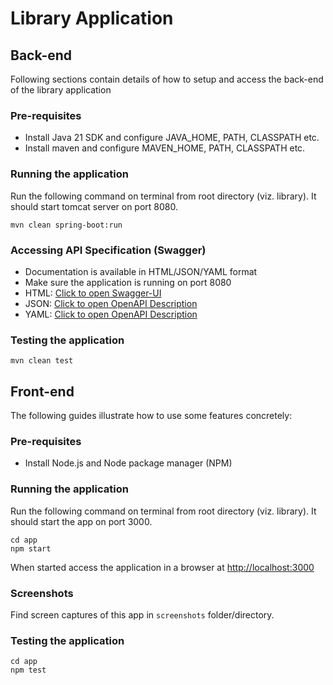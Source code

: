 # Library Application

## Back-end
Following sections contain details of how to setup and access the back-end of the library application

### Pre-requisites
* Install Java 21 SDK and configure JAVA_HOME, PATH, CLASSPATH etc.
* Install maven and configure MAVEN_HOME, PATH, CLASSPATH etc.

### Running the application
Run the following command on terminal from root directory (viz. library). It should start tomcat server on port 8080.
```commandline
mvn clean spring-boot:run
```

### Accessing API Specification (Swagger)
* Documentation is available in HTML/JSON/YAML format
* Make sure the application is running on port 8080
* HTML: [Click to open Swagger-UI](http://localhost:8080/swagger-ui/index.html)
* JSON: [Click to open OpenAPI Description](http://localhost:8080/v3/api-docs)
* YAML: [Click to open OpenAPI Description](http://localhost:8080/v3/api-docs.yaml)

### Testing the application
```commandline
mvn clean test
```

## Front-end
The following guides illustrate how to use some features concretely:

### Pre-requisites
* Install Node.js and Node package manager (NPM)

### Running the application
Run the following command on terminal from root directory (viz. library). It should start the app on port 3000.
```commandline
cd app
npm start
```

When started access the application in a browser at [http://localhost:3000](http://localhost:3000)

### Screenshots

Find screen captures of this app in `screenshots` folder/directory. 


### Testing the application
```commandline
cd app
npm test
```
